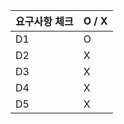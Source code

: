 | 요구사항 체크 | O / X |
|----------|------|
| D1       | O    |
| D2       | X    |
| D3       | X    |
| D4       | X    |
| D5       | X    |
